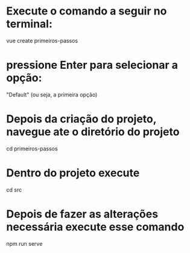 # Execute o comando a seguir no terminal:
vue create primeiros-passos
# pressione Enter para selecionar a opção:
"Default" (ou seja, a primeira opção)
# Depois da criação do projeto, navegue ate o diretório do projeto
cd primeiros-passos
# Dentro do projeto execute
cd src
# Depois de fazer as alterações necessária execute esse comando
npm run serve

